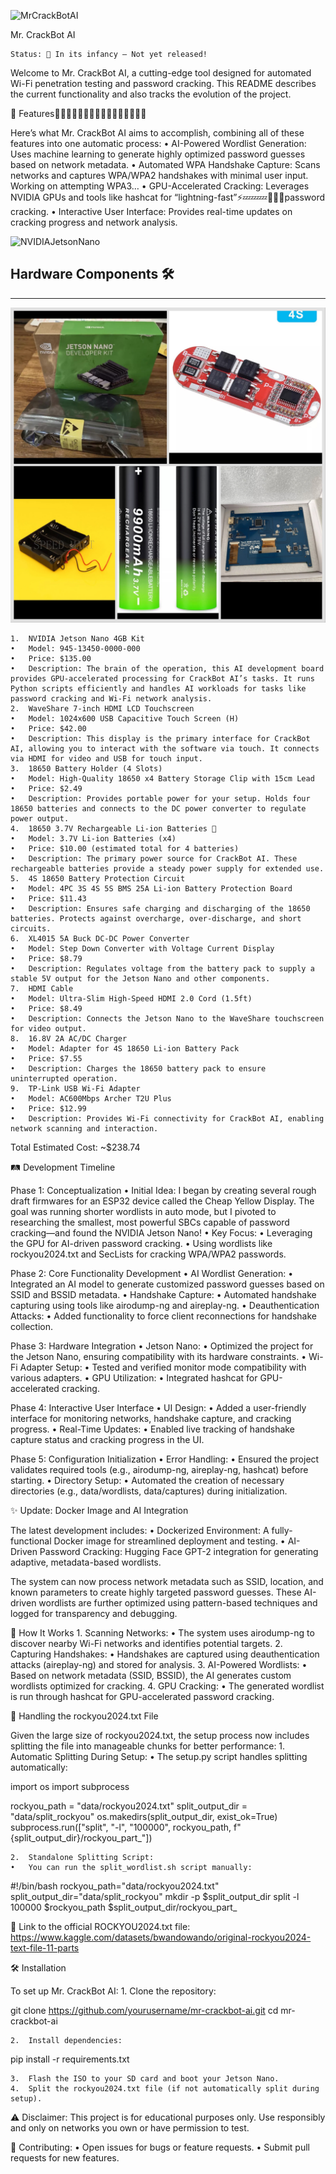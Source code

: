 ![MrCrackBotAI](docs/screenshots/mrcatbar2.webp)

Mr. CrackBot AI

	Status: 🚧 In its infancy – Not yet released!

Welcome to Mr. CrackBot AI, a cutting-edge tool designed for automated Wi-Fi penetration testing and password cracking. This README describes the current functionality and also tracks the evolution of the project.

🚀 Features🥷🏻🤖🔥🔥🔥📡👾👾👾👾👾👾👾👾👾

Here’s what Mr. CrackBot AI aims to accomplish, combining all of these features into one automatic process:
	•	AI-Powered Wordlist Generation: Uses machine learning to generate highly optimized password guesses based on network metadata.
	•	Automated WPA Handshake Capture: Scans networks and captures WPA/WPA2 handshakes with minimal user input. Working on attempting WPA3…
	•	GPU-Accelerated Cracking: Leverages NVIDIA GPUs and tools like hashcat for “lightning-fast”⚡️💤💤💤💾📡👾password cracking.
	•	Interactive User Interface: Provides real-time updates on cracking progress and network analysis.

![NVIDIAJetsonNano](docs/screenshots/IMG_2246.jpeg)


## Hardware Components 🛠️

---

![HardwareComponents](docs/screenshots/Harware2.JPEG)


	1.	NVIDIA Jetson Nano 4GB Kit
	•	Model: 945-13450-0000-000
	•	Price: $135.00
	•	Description: The brain of the operation, this AI development board provides GPU-accelerated processing for CrackBot AI’s tasks. It runs Python scripts efficiently and handles AI workloads for tasks like password cracking and Wi-Fi network analysis.
	2.	WaveShare 7-inch HDMI LCD Touchscreen
	•	Model: 1024x600 USB Capacitive Touch Screen (H)
	•	Price: $42.00
	•	Description: This display is the primary interface for CrackBot AI, allowing you to interact with the software via touch. It connects via HDMI for video and USB for touch input.
	3.	18650 Battery Holder (4 Slots)
	•	Model: High-Quality 18650 x4 Battery Storage Clip with 15cm Lead
	•	Price: $2.49
	•	Description: Provides portable power for your setup. Holds four 18650 batteries and connects to the DC power converter to regulate power output.
	4.	18650 3.7V Rechargeable Li-ion Batteries 🔋
	•	Model: 3.7V Li-ion Batteries (x4)
	•	Price: $10.00 (estimated total for 4 batteries)
	•	Description: The primary power source for CrackBot AI. These rechargeable batteries provide a steady power supply for extended use.
	5.	4S 18650 Battery Protection Circuit
	•	Model: 4PC 3S 4S 5S BMS 25A Li-ion Battery Protection Board
	•	Price: $11.43
	•	Description: Ensures safe charging and discharging of the 18650 batteries. Protects against overcharge, over-discharge, and short circuits.
	6.	XL4015 5A Buck DC-DC Power Converter
	•	Model: Step Down Converter with Voltage Current Display
	•	Price: $8.79
	•	Description: Regulates voltage from the battery pack to supply a stable 5V output for the Jetson Nano and other components.
	7.	HDMI Cable
	•	Model: Ultra-Slim High-Speed HDMI 2.0 Cord (1.5ft)
	•	Price: $8.49
	•	Description: Connects the Jetson Nano to the WaveShare touchscreen for video output.
	8.	16.8V 2A AC/DC Charger
	•	Model: Adapter for 4S 18650 Li-ion Battery Pack
	•	Price: $7.55
	•	Description: Charges the 18650 battery pack to ensure uninterrupted operation.
	9.	TP-Link USB Wi-Fi Adapter
	•	Model: AC600Mbps Archer T2U Plus
	•	Price: $12.99
	•	Description: Provides Wi-Fi connectivity for CrackBot AI, enabling network scanning and interaction.

Total Estimated Cost: ~$238.74

🛤️ Development Timeline

Phase 1: Conceptualization
	•	Initial Idea: I began by creating several rough draft firmwares for an ESP32 device called the Cheap Yellow Display. The goal was running shorter wordlists in auto mode, but I pivoted to researching the smallest, most powerful SBCs capable of password cracking—and found the NVIDIA Jetson Nano!
	•	Key Focus:
	•	Leveraging the GPU for AI-driven password cracking.
	•	Using wordlists like rockyou2024.txt and SecLists for cracking WPA/WPA2 passwords.

Phase 2: Core Functionality Development
	•	AI Wordlist Generation:
	•	Integrated an AI model to generate customized password guesses based on SSID and BSSID metadata.
	•	Handshake Capture:
	•	Automated handshake capturing using tools like airodump-ng and aireplay-ng.
	•	Deauthentication Attacks:
	•	Added functionality to force client reconnections for handshake collection.

Phase 3: Hardware Integration
	•	Jetson Nano:
	•	Optimized the project for the Jetson Nano, ensuring compatibility with its hardware constraints.
	•	Wi-Fi Adapter Setup:
	•	Tested and verified monitor mode compatibility with various adapters.
	•	GPU Utilization:
	•	Integrated hashcat for GPU-accelerated cracking.

Phase 4: Interactive User Interface
	•	UI Design:
	•	Added a user-friendly interface for monitoring networks, handshake capture, and cracking progress.
	•	Real-Time Updates:
	•	Enabled live tracking of handshake capture status and cracking progress in the UI.

Phase 5: Configuration Initialization
	•	Error Handling:
	•	Ensured the project validates required tools (e.g., airodump-ng, aireplay-ng, hashcat) before starting.
	•	Directory Setup:
	•	Automated the creation of necessary directories (e.g., data/wordlists, data/captures) during initialization.

✨ Update: Docker Image and AI Integration

The latest development includes:
	•	Dockerized Environment: A fully-functional Docker image for streamlined deployment and testing.
	•	AI-Driven Password Cracking: Hugging Face GPT-2 integration for generating adaptive, metadata-based wordlists.

The system can now process network metadata such as SSID, location, and known parameters to create highly targeted password guesses. These AI-driven wordlists are further optimized using pattern-based techniques and logged for transparency and debugging.

🧠 How It Works
	1.	Scanning Networks:
	•	The system uses airodump-ng to discover nearby Wi-Fi networks and identifies potential targets.
	2.	Capturing Handshakes:
	•	Handshakes are captured using deauthentication attacks (aireplay-ng) and stored for analysis.
	3.	AI-Powered Wordlists:
	•	Based on network metadata (SSID, BSSID), the AI generates custom wordlists optimized for cracking.
	4.	GPU Cracking:
	•	The generated wordlist is run through hashcat for GPU-accelerated password cracking.

📜 Handling the rockyou2024.txt File

Given the large size of rockyou2024.txt, the setup process now includes splitting the file into manageable chunks for better performance:
	1.	Automatic Splitting During Setup:
	•	The setup.py script handles splitting automatically:

import os
import subprocess

rockyou_path = "data/rockyou2024.txt"
split_output_dir = "data/split_rockyou"
os.makedirs(split_output_dir, exist_ok=True)
subprocess.run(["split", "-l", "100000", rockyou_path, f"{split_output_dir}/rockyou_part_"])


	2.	Standalone Splitting Script:
	•	You can run the split_wordlist.sh script manually:

#!/bin/bash
rockyou_path="data/rockyou2024.txt"
split_output_dir="data/split_rockyou"
mkdir -p $split_output_dir
split -l 100000 $rockyou_path $split_output_dir/rockyou_part_

👀 Link to the official ROCKYOU2024.txt file: https://www.kaggle.com/datasets/bwandowando/original-rockyou2024-text-file-11-parts

🛠️ Installation

To set up Mr. CrackBot AI:
	1.	Clone the repository:

git clone https://github.com/yourusername/mr-crackbot-ai.git
cd mr-crackbot-ai


	2.	Install dependencies:

pip install -r requirements.txt


	3.	Flash the ISO to your SD card and boot your Jetson Nano.
	4.	Split the rockyou2024.txt file (if not automatically split during setup).

⚠️ Disclaimer:
This project is for educational purposes only. Use responsibly and only on networks you own or have permission to test.

🤝 Contributing:
	•	Open issues for bugs or feature requests.
	•	Submit pull requests for new features.




